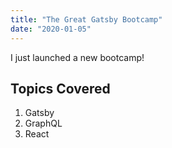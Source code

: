 ```yaml
---
title: "The Great Gatsby Bootcamp"
date: "2020-01-05"
---
```


I just launched a new bootcamp!

## Topics Covered

1. Gatsby
2. GraphQL
3. React